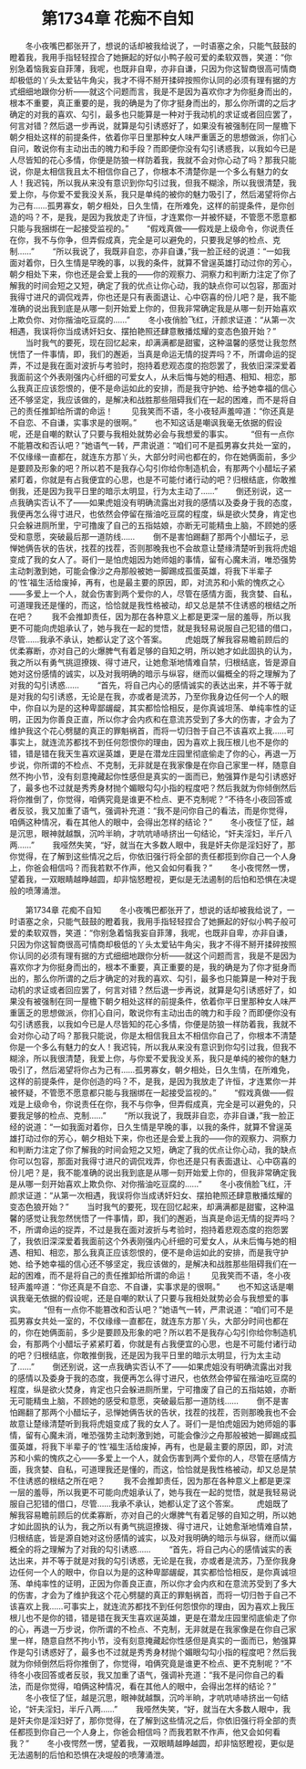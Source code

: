 # 　　第1734章 花痴不自知
　　冬小夜嘴巴都张开了，想说的话却被我给说了，一时语塞之余，只能气鼓鼓的瞪着我，我用手指轻轻捏合了她撅起的好似小鸭子般可爱的柔软双唇，笑道：“你别急着恼我妄自菲薄，我呢，也既非自卑，亦非自谦，只因为你这智商很高可情商却极低的丫头太爱钻牛角尖，我才不得不掰开揉碎按照你认同的必须有理有据的方式细细地跟你分析——就这个问题而言，我是不是因为喜欢你才为你挺身而出的，根本不重要，真正重要的是，我的确是为了你才挺身而出的，那么你所谓的之后才确定的对我的喜欢、勾引，最多也只能算是一种对于我动机的求证或者回应罢了，何言对错？然后退一步再说，就算是勾引诱惑好了，如果没有被强制在同一屋檐下朝夕相处这样的前提条件，依着你平日里那种女人味严重匮乏的思想做派，你扪心自问，敢说你有主动出击的魄力和手段？而即便你没有勾引诱惑我，以我如今已是人尽皆知的花心多情，你便是防狼一样防着我，我就不会对你心动了吗？那我只能说，你是太相信我且太不相信你自己了，你根本不清楚你是一个多么有魅力的女人！我迟钝，所以我从来没有意识到你勾引过我，但我不糊涂，所以我很清楚，我爱上你，与你爱不爱我没关系，我只是单纯的被你的魅力吸引了，然后渴望将你占为己有……孤男寡女，朝夕相处，日久生情，在所难免，这样的前提条件，是你创造的吗？不，是我，是因为我放走了许恒，才连累你一并被怀疑，不管愿不愿意都只能与我捆绑在一起接受监视的。”
　　“假戏真做——假戏是上级命令，你说责任在你，我不与你争，但弄假成真，完全是可以避免的，只要我足够的检点、克制……”
　　“所以我说了，我既非自恋，亦非自谦，”我一脸正经的说道：“一如我面对着你，日久生情是早晚的事，以我的条件，就算不曾逞英雄打动过你的芳心，朝夕相处下来，你也还是会爱上我的——你的观察力、洞察力和判断力注定了你了解我的时间会短之又短，确定了我的优点让你心动，我的缺点你可以包容，那面对我得寸进尺的调侃戏弄，你也还是只有表面退让、心中窃喜的份儿吧？是，我不能准确的说出我到底是从哪一刻开始爱上你的，但我非常确定我是从哪一刻开始喜欢上欺负你、对你揩油吃豆腐的……”
　　冬小夜俏脸飞红，汗颜求证道：“从第一次相遇，我误将你当成诱奸妇女、摆拍艳照还肆意散播炫耀的变态色狼开始？”
　　当时我气的要死，现在回忆起来，却满满都是甜蜜，这种温馨的感觉让我忽然恍悟了一件事情，即，我们的邂逅，当真是命运无情的捉弄吗？不，所谓命运的捉弄，不过是我在面对波折与考验时，抱持着悲观态度的抱怨罢了，我依旧深深爱着我面前这个外表刚强内心纤细的可爱女人，从未后悔与她的相遇、相知、相恋，那么我真正应该怨恨的，便不是命运如此的安排，而是我守护她、给予她幸福的信心还不够坚定，我应该做的，是解决和战胜那些阻碍我们在一起的困难，而不是将自己的责任推卸给所谓的命运！
　　见我笑而不语，冬小夜轻声羞啐道：“你还真是不自恋、不自谦，实事求是的很啊。”
　　也不知这话是嘲讽我毫无依据的假设呢，还是自嘲的默认了只要与我相处就势必会与我想爱的事实。
　　“但有一点你不能篡改和否认吧？”她语气一转，严肃说道：“咱们可不是孤男寡女共处一室的，不仅缘缘一直都在，就连东方那丫头，大部分时间也都在的，你在她俩面前，多少是要顾及形象的吧？所以若不是我存心勾引你给你制造机会，有那两个小醋坛子紧紧盯着，你就是有占我便宜的心思，也是不可能付诸行动的吧？归根结底，你敢推倒我，还是因为我平日里的暗示太明显，行为太主动了……”
　　倒还别说，这一点我确实否认不了——如果虎姐没有明确流露出对我的感情以及委身于我的态度，我便再怎么得寸进尺，也依然会停留在揩油吃豆腐的程度，纵是欲火焚身，肯定也只会躲进厕所里，宁可撸废了自己的五指姑娘，亦断无可能精虫上脑，不顾她的感受和意愿，突破最后那一道防线……
　　倒不是害怕踢翻了那两个小醋坛子，忌惮她俩告状的告状，找茬的找茬，否则那晚我也不会故意让楚缘清楚听到我将虎姐变成了我的女人了。哥们一是怕虎姐因为她师姐的事情，留有心魔未消，唯恐强势主动刺激到她，可能会像沙之舟那般被她一脚踢成孤蛋英雄，将我下半辈子的‘性’福生活给废掉，再有，也是最主要的原因，即，对流苏和小紫的愧疚之心——多爱上一个人，就会伤害到两个爱你的人，尽管在感情方面，我贪婪、自私，可道理我还是懂的，而这，恰恰就是我性格被动，却又总是禁不住诱惑的根结之所在吧？
　　我不会推卸责任，因为那在各种意义上都是更深一层的羞辱，所以我更不可能向虎姐承认了，她与我在一起的觉悟，就是我轻易说服自己犯错的借口，尽管……我承不承认，她都认定了这个答案。
　　虎姐既了解我容易瞻前顾后的优柔寡断，亦对自己的火爆脾气有着足够的自知之明，所以她才如此固执的认为，我之所以有勇气挑逗撩拨、得寸进尺，让她愈渐地情难自禁，归根结底，皆是源自她对这份感情的诚实，以及对我明确的暗示与纵容，继而以偏概全的将之理解为了对我的勾引诱惑……
　　“首先，将自己内心的感情诚实的表达出来，并不等于就是对我的勾引诱惑，无论是在我，亦或者是流苏，乃至你我身边任何一个人的眼中，你自以为是的这种卑鄙龌龊，其实都恰恰相反，是你真诚坦荡、单纯率性的证明，正因为你善良正直，所以你才会内疚和在意流苏受到了多大的伤害，才会为了维护我这个花心劈腿的真正的罪魁祸首，而将一切归咎于自己不该喜欢上我……可事实上，就连流苏都找不到任何怨恨你的理由，因为喜欢上我压根儿也不是你的错，错是错在我天生喜欢逞英雄，更是在潜龙庄园里彻底偷走了你的心，再退一万步说，你所谓的不检点、不克制，无非就是在我家像是在你自己家里一样，随意自然不拘小节，没有刻意掩藏起你性感但是真实的一面而已，勉强算作是勾引诱惑好了，最多也不过就是秀秀身材抛个媚眼勾勾小指的程度吧？然后我就为你倾倒然后将你推倒了，你觉得，咱俩究竟是谁更不检点、更不克制呢？”不待冬小夜回答或者反驳，我又加重了语气，强调补充道：“我不是问你自己的看法，而是你觉得，咱俩这种情况，看在其他人的眼中，会得出怎样的结论？”
　　冬小夜怔了怔，越是沉思，眼神就越飘，沉吟半晌，才吭吭哧哧挤出一句结论，“奸夫淫妇，半斤八两……”
　　我哑然失笑，“好，就当在大多数人眼中，我是奸夫你是淫妇好了，那你觉得，在了解到这些情况之后，你依旧强行将全部的责任都揽到你自己一个人身上，你爸会相信吗？而我若默不作声，他又会如何看我？”
　　冬小夜愕然一愣，望着我，一双眼睛越睁越圆，却非恼怒瞪视，更似是无法遏制的后怕和恐惧在决堤般的喷薄涌泄。

　　第1734章 花痴不自知
　　冬小夜嘴巴都张开了，想说的话却被我给说了，一时语塞之余，只能气鼓鼓的瞪着我，我用手指轻轻捏合了她撅起的好似小鸭子般可爱的柔软双唇，笑道：“你别急着恼我妄自菲薄，我呢，也既非自卑，亦非自谦，只因为你这智商很高可情商却极低的丫头太爱钻牛角尖，我才不得不掰开揉碎按照你认同的必须有理有据的方式细细地跟你分析——就这个问题而言，我是不是因为喜欢你才为你挺身而出的，根本不重要，真正重要的是，我的确是为了你才挺身而出的，那么你所谓的之后才确定的对我的喜欢、勾引，最多也只能算是一种对于我动机的求证或者回应罢了，何言对错？然后退一步再说，就算是勾引诱惑好了，如果没有被强制在同一屋檐下朝夕相处这样的前提条件，依着你平日里那种女人味严重匮乏的思想做派，你扪心自问，敢说你有主动出击的魄力和手段？而即便你没有勾引诱惑我，以我如今已是人尽皆知的花心多情，你便是防狼一样防着我，我就不会对你心动了吗？那我只能说，你是太相信我且太不相信你自己了，你根本不清楚你是一个多么有魅力的女人！我迟钝，所以我从来没有意识到你勾引过我，但我不糊涂，所以我很清楚，我爱上你，与你爱不爱我没关系，我只是单纯的被你的魅力吸引了，然后渴望将你占为己有……孤男寡女，朝夕相处，日久生情，在所难免，这样的前提条件，是你创造的吗？不，是我，是因为我放走了许恒，才连累你一并被怀疑，不管愿不愿意都只能与我捆绑在一起接受监视的。”
　　“假戏真做——假戏是上级命令，你说责任在你，我不与你争，但弄假成真，完全是可以避免的，只要我足够的检点、克制……”
　　“所以我说了，我既非自恋，亦非自谦，”我一脸正经的说道：“一如我面对着你，日久生情是早晚的事，以我的条件，就算不曾逞英雄打动过你的芳心，朝夕相处下来，你也还是会爱上我的——你的观察力、洞察力和判断力注定了你了解我的时间会短之又短，确定了我的优点让你心动，我的缺点你可以包容，那面对我得寸进尺的调侃戏弄，你也还是只有表面退让、心中窃喜的份儿吧？是，我不能准确的说出我到底是从哪一刻开始爱上你的，但我非常确定我是从哪一刻开始喜欢上欺负你、对你揩油吃豆腐的……”
　　冬小夜俏脸飞红，汗颜求证道：“从第一次相遇，我误将你当成诱奸妇女、摆拍艳照还肆意散播炫耀的变态色狼开始？”
　　当时我气的要死，现在回忆起来，却满满都是甜蜜，这种温馨的感觉让我忽然恍悟了一件事情，即，我们的邂逅，当真是命运无情的捉弄吗？不，所谓命运的捉弄，不过是我在面对波折与考验时，抱持着悲观态度的抱怨罢了，我依旧深深爱着我面前这个外表刚强内心纤细的可爱女人，从未后悔与她的相遇、相知、相恋，那么我真正应该怨恨的，便不是命运如此的安排，而是我守护她、给予她幸福的信心还不够坚定，我应该做的，是解决和战胜那些阻碍我们在一起的困难，而不是将自己的责任推卸给所谓的命运！
　　见我笑而不语，冬小夜轻声羞啐道：“你还真是不自恋、不自谦，实事求是的很啊。”
　　也不知这话是嘲讽我毫无依据的假设呢，还是自嘲的默认了只要与我相处就势必会与我想爱的事实。
　　“但有一点你不能篡改和否认吧？”她语气一转，严肃说道：“咱们可不是孤男寡女共处一室的，不仅缘缘一直都在，就连东方那丫头，大部分时间也都在的，你在她俩面前，多少是要顾及形象的吧？所以若不是我存心勾引你给你制造机会，有那两个小醋坛子紧紧盯着，你就是有占我便宜的心思，也是不可能付诸行动的吧？归根结底，你敢推倒我，还是因为我平日里的暗示太明显，行为太主动了……”
　　倒还别说，这一点我确实否认不了——如果虎姐没有明确流露出对我的感情以及委身于我的态度，我便再怎么得寸进尺，也依然会停留在揩油吃豆腐的程度，纵是欲火焚身，肯定也只会躲进厕所里，宁可撸废了自己的五指姑娘，亦断无可能精虫上脑，不顾她的感受和意愿，突破最后那一道防线……
　　倒不是害怕踢翻了那两个小醋坛子，忌惮她俩告状的告状，找茬的找茬，否则那晚我也不会故意让楚缘清楚听到我将虎姐变成了我的女人了。哥们一是怕虎姐因为她师姐的事情，留有心魔未消，唯恐强势主动刺激到她，可能会像沙之舟那般被她一脚踢成孤蛋英雄，将我下半辈子的‘性’福生活给废掉，再有，也是最主要的原因，即，对流苏和小紫的愧疚之心——多爱上一个人，就会伤害到两个爱你的人，尽管在感情方面，我贪婪、自私，可道理我还是懂的，而这，恰恰就是我性格被动，却又总是禁不住诱惑的根结之所在吧？
　　我不会推卸责任，因为那在各种意义上都是更深一层的羞辱，所以我更不可能向虎姐承认了，她与我在一起的觉悟，就是我轻易说服自己犯错的借口，尽管……我承不承认，她都认定了这个答案。
　　虎姐既了解我容易瞻前顾后的优柔寡断，亦对自己的火爆脾气有着足够的自知之明，所以她才如此固执的认为，我之所以有勇气挑逗撩拨、得寸进尺，让她愈渐地情难自禁，归根结底，皆是源自她对这份感情的诚实，以及对我明确的暗示与纵容，继而以偏概全的将之理解为了对我的勾引诱惑……
　　“首先，将自己内心的感情诚实的表达出来，并不等于就是对我的勾引诱惑，无论是在我，亦或者是流苏，乃至你我身边任何一个人的眼中，你自以为是的这种卑鄙龌龊，其实都恰恰相反，是你真诚坦荡、单纯率性的证明，正因为你善良正直，所以你才会内疚和在意流苏受到了多大的伤害，才会为了维护我这个花心劈腿的真正的罪魁祸首，而将一切归咎于自己不该喜欢上我……可事实上，就连流苏都找不到任何怨恨你的理由，因为喜欢上我压根儿也不是你的错，错是错在我天生喜欢逞英雄，更是在潜龙庄园里彻底偷走了你的心，再退一万步说，你所谓的不检点、不克制，无非就是在我家像是在你自己家里一样，随意自然不拘小节，没有刻意掩藏起你性感但是真实的一面而已，勉强算作是勾引诱惑好了，最多也不过就是秀秀身材抛个媚眼勾勾小指的程度吧？然后我就为你倾倒然后将你推倒了，你觉得，咱俩究竟是谁更不检点、更不克制呢？”不待冬小夜回答或者反驳，我又加重了语气，强调补充道：“我不是问你自己的看法，而是你觉得，咱俩这种情况，看在其他人的眼中，会得出怎样的结论？”
　　冬小夜怔了怔，越是沉思，眼神就越飘，沉吟半晌，才吭吭哧哧挤出一句结论，“奸夫淫妇，半斤八两……”
　　我哑然失笑，“好，就当在大多数人眼中，我是奸夫你是淫妇好了，那你觉得，在了解到这些情况之后，你依旧强行将全部的责任都揽到你自己一个人身上，你爸会相信吗？而我若默不作声，他又会如何看我？”
　　冬小夜愕然一愣，望着我，一双眼睛越睁越圆，却非恼怒瞪视，更似是无法遏制的后怕和恐惧在决堤般的喷薄涌泄。

